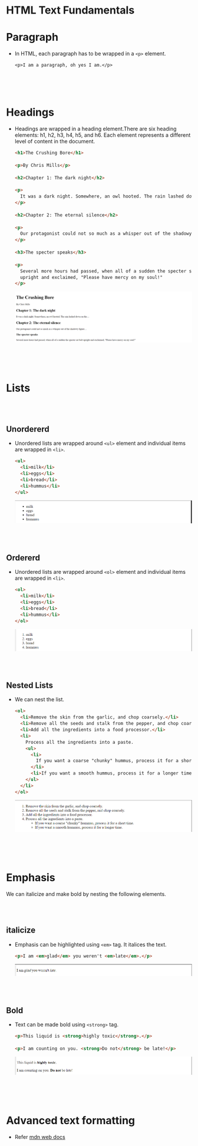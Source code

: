 # HTML Text Fundamentals

# Paragraph

- In HTML, each paragraph has to be wrapped in a `<p>` element.

  ```
  <p>I am a paragraph, oh yes I am.</p>
  ```

<br>
<br>
<br>

# Headings

- Headings are wrapped in a heading element.There are six heading elements: h1, h2, h3, h4, h5, and h6. Each element represents a different level of content in the document.

  ```html
  <h1>The Crushing Bore</h1>

  <p>By Chris Mills</p>

  <h2>Chapter 1: The dark night</h2>

  <p>
    It was a dark night. Somewhere, an owl hooted. The rain lashed down on the…
  </p>

  <h2>Chapter 2: The eternal silence</h2>

  <p>
    Our protagonist could not so much as a whisper out of the shadowy figure…
  </p>

  <h3>The specter speaks</h3>

  <p>
    Several more hours had passed, when all of a sudden the specter sat bolt
    upright and exclaimed, "Please have mercy on my soul!"
  </p>
  ```

  ![headings1](./_assets/headings1.png)

<br>
<br>
<br>

# Lists

<br>
<br>

## Unordererd

- Unordered lists are wrapped around `<ul>` element and individual items are wrapped in `<li>`.

  ```html
  <ul>
    <li>milk</li>
    <li>eggs</li>
    <li>bread</li>
    <li>hummus</li>
  </ul>
  ```

  ![ul](./_assets/ul1.png)

<br>
<br>

## Ordererd

- Unordered lists are wrapped around `<ol>` element and individual items are wrapped in `<li>`.

  ```html
  <ol>
    <li>milk</li>
    <li>eggs</li>
    <li>bread</li>
    <li>hummus</li>
  </ol>
  ```

  ![ul](./_assets/ol1.png)

<br>
<br>

## Nested Lists

- We can nest the list.

  ```html
  <ol>
    <li>Remove the skin from the garlic, and chop coarsely.</li>
    <li>Remove all the seeds and stalk from the pepper, and chop coarsely.</li>
    <li>Add all the ingredients into a food processor.</li>
    <li>
      Process all the ingredients into a paste.
      <ul>
        <li>
          If you want a coarse "chunky" hummus, process it for a short time.
        </li>
        <li>If you want a smooth hummus, process it for a longer time.</li>
      </ul>
    </li>
  </ol>
  ```

  ![ul](./_assets/nestedlist.png)

<br>
<br>
<br>

# Emphasis

We can italicize and make bold by nesting the following elements.

<br>
<br>

## italicize

- Emphasis can be highlighted using `<em>` tag. It italices the text.

  ```html
  <p>I am <em>glad</em> you weren't <em>late</em>.</p>
  ```

  ![ul](./_assets/emphasis1.png)

<br>
<br>

## Bold

- Text can be made bold using `<strong>` tag.

  ```html
  <p>This liquid is <strong>highly toxic</strong>.</p>

  <p>I am counting on you. <strong>Do not</strong> be late!</p>
  ```

  ![ul](./_assets/strong1.png)

<br>
<br>
<br>

# Advanced text formatting

- Refer [mdn web docs](https://developer.mozilla.org/en-US/docs/Learn/HTML/Introduction_to_HTML/Advanced_text_formatting)
